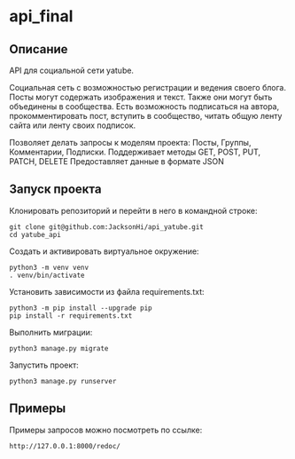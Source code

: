 # api_final
## Описание

API для социальной сети yatube.

Социальная сеть с возможностью регистрации и ведения своего блога. Посты могут содержать изображения и текст. Также они могут быть объединены в сообщества. Есть возможность подписаться на автора, прокомментировать пост, вступить в сообщество, читать общую ленту сайта или ленту своих подписок.

Позволяет делать запросы к моделям проекта: Посты, Группы, Комментарии, Подписки. Поддерживает методы GET, POST, PUT, PATCH, DELETE Предоставляет данные в формате JSON

## Запуск проекта

Клонировать репозиторий и перейти в него в командной строке:

```
git clone git@github.com:JacksonHi/api_yatube.git
cd yatube_api
```
Cоздать и активировать виртуальное окружение:

```
python3 -m venv venv
. venv/bin/activate
```
Установить зависимости из файла requirements.txt:

```
python3 -m pip install --upgrade pip
pip install -r requirements.txt
```
Выполнить миграции:

```
python3 manage.py migrate
```
Запустить проект:

```
python3 manage.py runserver
```

## Примеры

Примеры запросов можно посмотреть по ссылке:

```
http://127.0.0.1:8000/redoc/
```
